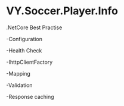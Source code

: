 # VY.Soccer.Player.Info
.NetCore Best Practise

-Configuration

-Health Check

-IhttpClientFactory

-Mapping

-Validation

-Response caching

